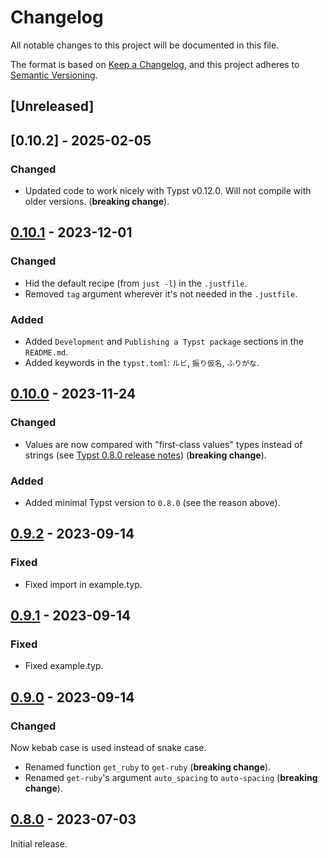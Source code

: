 # Changelog

All notable changes to this project will be documented in this file.

The format is based on [Keep a
Changelog](https://keepachangelog.com/en/1.0.0/), and this project adheres to
[Semantic Versioning](https://semver.org/spec/v2.0.0.html).

## [Unreleased]

## [0.10.2] - 2025-02-05

### Changed

- Updated code to work nicely with Typst v0.12.0. Will not compile with older
  versions. (**breaking change**).

## [0.10.1] - 2023-12-01

### Changed

- Hid the default recipe (from `just -l`) in the `.justfile`.
- Removed `tag` argument wherever it's not needed in the `.justfile`.

### Added

- Added `Development` and `Publishing a Typst package` sections in the `README.md`.
- Added keywords in the `typst.toml`: `ルビ`, `振り仮名`, `ふりがな`.

## [0.10.0] - 2023-11-24

### Changed

- Values are now compared with "first-class values" types instead of strings
  (see [Typst 0.8.0 release notes](https://github.com/typst/typst/releases/tag/v0.8.0))
  (**breaking change**).

### Added

- Added minimal Typst version to `0.8.0` (see the reason above).

## [0.9.2] - 2023-09-14

### Fixed

- Fixed import in example.typ.

## [0.9.1] - 2023-09-14

### Fixed

- Fixed example.typ.

## [0.9.0] - 2023-09-14

### Changed

Now kebab case is used instead of snake case.

- Renamed function `get_ruby` to `get-ruby` (**breaking change**).
- Renamed `get-ruby`'s argument `auto_spacing` to `auto-spacing` (**breaking
  change**).

## [0.8.0] - 2023-07-03

Initial release.

[0.10.1]: https://github.com/Andrew15-5/rubby/releases/tag/v0.10.1

[0.10.0]: https://github.com/Andrew15-5/rubby/releases/tag/v0.10.0

[0.9.2]: https://github.com/Andrew15-5/rubby/releases/tag/v0.9.2

[0.9.1]: https://github.com/Andrew15-5/rubby/releases/tag/v0.9.1

[0.9.0]: https://github.com/Andrew15-5/rubby/releases/tag/v0.9.0

[0.8.0]: https://github.com/Andrew15-5/rubby/releases/tag/v0.8.0

